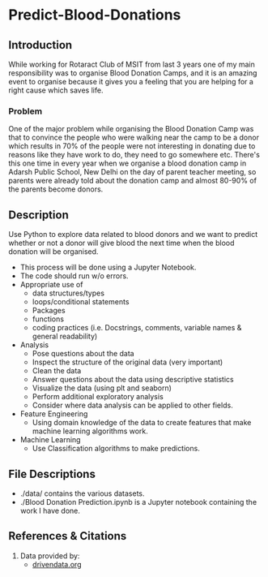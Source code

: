 # Predict-Blood-Donations

## Introduction 
While working for Rotaract Club of MSIT from last 3 years one of my main responsibility was to organise Blood Donation Camps, and it is an amazing event to organise because it gives you a feeling that you are helping for a right cause which saves life.

### Problem
One of the major problem while organising the Blood Donation Camp was that to convince the people who were walking near the camp to be a donor which results in 70% of the people were not interesting in donating due to reasons like they have work to do, they need to go somewhere etc.
There's this one time in every year when we organise a blood donation camp in Adarsh Public School, New Delhi on the day of parent teacher meeting, so parents were already told about the donation camp and almost 80-90% of the parents become donors. 

## Description

Use Python to explore data related to blood donors and we want to predict whether or not a donor will give blood the next time when the blood donation will be organised.

* This process will be done using a Jupyter Notebook.
* The code should run w/o errors.
* Appropriate use of
    * data structures/types
    * loops/conditional statements
    * Packages
    * functions
    * coding practices (i.e. Docstrings, comments, variable names & general
      readability)
* Analysis
    * Pose questions about the data
    * Inspect the structure of the original data (very important)
    * Clean the data
    * Answer questions about the data using descriptive statistics
    * Visualize the data (using plt and seaborn)
    * Perform additional exploratory analysis
    * Consider where data analysis can be applied to other fields.
* Feature Engineering
    * Using domain knowledge of the data to create features that make machine learning algorithms work. 
* Machine Learning
    * Use Classification algorithms to make predictions.

## File Descriptions

* ./data/ contains the various datasets.
* ./Blood Donation Prediction.ipynb is a Jupyter notebook containing the work I have done.

## References & Citations

1. Data provided by:
    * [drivendata.org](https://www.drivendata.org/competitions/2/warm-up-predict-blood-donations/data/)
